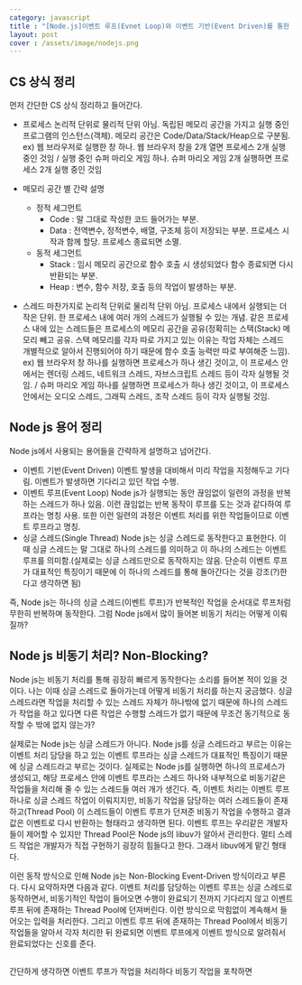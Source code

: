 ```yaml
---
category: javascript
title : "[Node.js]이벤트 루프(Evnet Loop)와 이벤트 기반(Event Driven)를 통한 Node.js 이해하기(프로세스/스레드/비동기)"
layout: post
cover : /assets/image/nodejs.png
---
```


## CS 상식 정리

먼저 간단한 CS 상식 정리하고 들어간다.

- 프로세스
    논리적 단위로 물리적 단위 아님. 독립된 메모리 공간을 가지고 실행 중인 프로그램의 인스턴스(객체). 메모리 공간은 Code/Data/Stack/Heap으로 구분됨.
    ex) 웹 브라우저로 실행한 창 하나. 웹 브라우저 창을 2개 열면 프로세스 2개 실행 중인 것임 / 실행 중인 슈퍼 마리오 게임 하나. 슈퍼 마리오 게임 2개 실행하면 프로세스 2개 실행 중인 것임

- 메모리 공간 별 간략 설명
    - 정적 세그먼트
        - Code : 말 그대로 작성한 코드 들어가는 부분.
        - Data : 전역변수, 정적변수, 배열, 구조체 등이 저장되는 부분. 프로세스 시작과 함께 할당. 프로세스 종료되면 소멸.
    - 동적 세그먼트
        - Stack : 임시 메모리 공간으로 함수 호출 시 생성되었다 함수 종료되면 다시 반환되는 부분.
        - Heap : 변수, 함수 저장, 호출 등의 작업이 발생하는 부분.
- 스레드
    마찬가지로 논리적 단위로 물리적 단위 아님. 프로세스 내에서 실행되는 더 작은 단위. 한 프로세스 내에 여러 개의 스레드가 실행될 수 있는 개념. 같은 프로세스 내에 있는 스레드들은 프로세스의 메모리 공간을 공유(정확히는 스택(Stack) 메모리 빼고 공유. 스택 메모리를 각자 따로 가지고 있는 이유는 작업 자체는 스레드 개별적으로 알아서 진행되어야 하기 때문에 함수 호출 능력만 따로 부여해준 느낌).
    ex) 웹 브라우저 창 하나를 실행하면 프로세스가 하나 생긴 것이고, 이 프로세스 안에서는 렌더링 스레드, 네트워크 스레드, 자브스크립트 스레드 등이 각자 실행될 것임. / 슈퍼 마리오 게임 하나를 실행하면 프로세스가 하나 생긴 것이고, 이 프로세스 안에서는 오디오 스레드, 그래픽 스레드, 조작 스레드 등이 각자 실행될 것임.

## Node js 용어 정리
Node js에서 사용되는 용어들을 간략하게 설명하고 넘어간다.

- 이벤트 기반(Event Driven)
    이벤트 발생을 대비해서 미리 작업을 지정해두고 기다림. 이벤트가 발생하면 기다리고 있던 작업 수행.
- 이벤트 루프(Event Loop)
    Node js가 실행되는 동안 끊임없이 일련의 과정을 반복하는 스레드가 하나 있음. 이런 끊임없는 반복 동작이 루프를 도는 것과 같다하여 루프라는 명칭 사용. 또한 이런 일련의 과정은 이벤트 처리를 위한 작업들이므로 이벤트 루프라고 명칭.
- 싱글 스레드(Single Thread)
    Node js는 싱글 스레드로 동작한다고 표현한다. 이때 싱글 스레드는 말 그대로 하나의 스레드를 의미하고 이 하나의 스레드는 이벤트 루프를 의미함.(실제로는 싱글 스레드만으로 동작하지는 않음. 단순히 이벤트 루프가 대표적인 특징이기 때문에 이 하나의 스레드를 통해 돌아간다는 것을 강조(?)한다고 생각하면 됨)


즉, Node js는 하나의 싱글 스레드(이벤트 루프)가 반복적인 작업을 순서대로 루프처럼 무한히 반복하며 동작한다. 그럼 Node js에서 많이 들어본 비동기 처리는 어떻게 이뤄질까?

## Node js 비동기 처리? Non-Blocking?

Node js는 비동기 처리를 통해 굉장히 빠르게 동작한다는 소리를 들어본 적이 있을 것이다. 나는 이때 싱글 스레드로 돌아가는데 어떻게 비동기 처리를 하는지 궁금했다. 싱글 스레드라면 작업을 처리할 수 있는 스레드 자체가 하나밖에 없기 때문에 하나의 스레드가 작업을 하고 있다면 다른 작업은 수행할 스레드가 없기 때문에 무조건 동기적으로 동작할 수 밖에 없지 않는가?

실제로는 Node js는 싱글 스레드가 아니다. Node js를 싱글 스레드라고 부르는 이유는 이벤트 처리 담당을 하고 있는 이벤트 루프라는 싱글 스레드가 대표적인 특징이기 때문에 싱글 스레드라고 부르는 것이다. 실제로는 Node js를 실행하면 하나의 프로세스가 생성되고, 해당 프로세스 안에 이벤트 루프라는 스레드 하나와 내부적으로 비동기같은 작업들을 처리해 줄 수 있는 스레드들 여러 개가 생긴다. 즉, 이벤트 처리는 이벤트 루프 하나로 싱글 스레드 작업이 이뤄지지만, 비동기 작업을 담당하는 여러 스레드들이 존재하고(Thread Pool) 이 스레드들이 이벤트 루프가 던져준 비동기 작업을 수행하고 결과값은 이벤트로 다시 반환하는 형태라고 생각하면 된다. 이벤트 루프는 우리같은 개발자들이 제어할 수 있지만 Thread Pool은 Node js의 libuv가 알아서 관리한다. 멀티 스레드 작업은 개발자가 직접 구현하기 굉장히 힘들다고 한다. 그래서 libuv에게 맡긴 형태다.

이런 동작 방식으로 인해 Node js는 Non-Blocking Event-Driven 방식이라고 부른다. 다시 요약하자면 다음과 같다. 이벤트 처리를 담당하는 이벤트 루프는 싱글 스레드로 동작하면서, 비동기적인 작업이 들어오면 수행이 완료되기 전까지 기다리지 않고 이벤트 루프 뒤에 존재하는 Thread Pool에 던져버린다. 이런 방식으로 막힘없이 계속해서 들어오는 입력을 처리한다. 그리고 이벤트 루프 뒤에 존재하는 Thread Pool에서 비동기 작업들을 알아서 각자 처리한 뒤 완료되면 이벤트 루프에게 이벤트 방식으로 알려줘서 완료되었다는 신호를 준다.

## 
간단하게 생각하면 이벤트 루프가 작업을 처리하다 비동기 작업을 포착하면 




